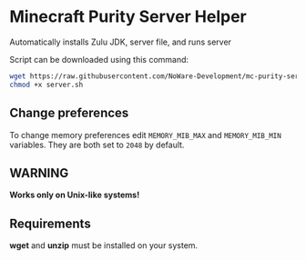 # Minecraft Purity Server Helper
Automatically installs Zulu JDK, server file, and runs server

Script can be downloaded using this command:
```sh
wget https://raw.githubusercontent.com/NoWare-Development/mc-purity-server-helper/refs/heads/master/server.sh
chmod +x server.sh
```

## Change preferences
To change memory preferences edit `MEMORY_MIB_MAX` and `MEMORY_MIB_MIN`
variables.
They are both set to `2048` by default.

## WARNING
__Works only on Unix-like systems!__

## Requirements
__wget__ and __unzip__ must be installed on your system.
